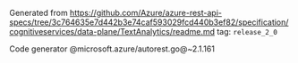 Generated from https://github.com/Azure/azure-rest-api-specs/tree/3c764635e7d442b3e74caf593029fcd440b3ef82/specification/cognitiveservices/data-plane/TextAnalytics/readme.md tag: `release_2_0`

Code generator @microsoft.azure/autorest.go@~2.1.161

